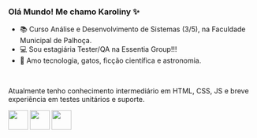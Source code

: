 ### Olá Mundo! Me chamo Karoliny ✨

- 📚 Curso Análise e Desenvolvimento de Sistemas (3/5), na Faculdade Municipal de Palhoça.
- 💻 Sou estagiária Tester/QA na Essentia Group!!!
- 💜 Amo tecnologia, gatos, ficção científica e astronomia.
<br>


Atualmente tenho conhecimento intermediário em HTML, CSS, JS e breve experiência em testes unitários e suporte.
<div style="display": online_block>
<img aling="center" height:"30" width="40" src="https://cdn.jsdelivr.net/gh/devicons/devicon/icons/html5/html5-plain-wordmark.svg" />
<img aling="center" height:"30" width="40" src="https://cdn.jsdelivr.net/gh/devicons/devicon/icons/css3/css3-plain-wordmark.svg" />
<img aling="center" height:"30" width="40" src="https://cdn.jsdelivr.net/gh/devicons/devicon/icons/javascript/javascript-plain.svg" />
</div>
          

